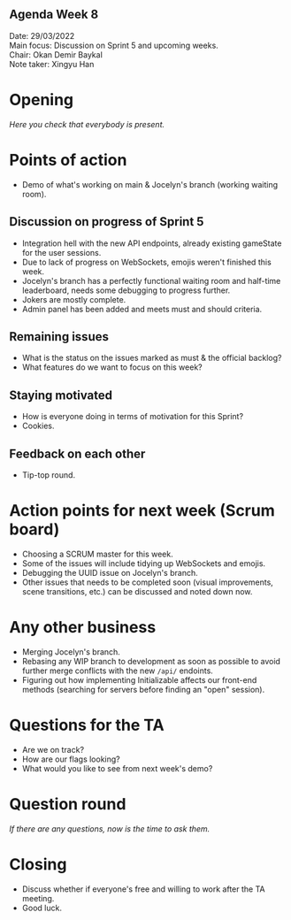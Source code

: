 ## Agenda Week 8

Date:           29/03/2022\
Main focus:     Discussion on Sprint 5 and upcoming weeks.\
Chair:          Okan Demir Baykal\
Note taker:     Xingyu Han

# Opening
*Here you check that everybody is present.*

# Points of action

 - Demo of what's working on main & Jocelyn's branch (working waiting room).

## Discussion on progress of Sprint 5

 - Integration hell with the new API endpoints, already existing gameState for the user sessions.
 - Due to lack of progress on WebSockets, emojis weren't finished this week.
 - Jocelyn's branch has a perfectly functional waiting room and half-time leaderboard, needs some debugging to progress further.
 - Jokers are mostly complete.
 - Admin panel has been added and meets must and should criteria.

## Remaining issues

 - What is the status on the issues marked as must & the official backlog?
 - What features do we want to focus on this week?

## Staying motivated

 - How is everyone doing in terms of motivation for this Sprint?
 - Cookies.

## Feedback on each other

 - Tip-top round.

# Action points for next week (Scrum board)

 - Choosing a SCRUM master for this week.
 - Some of the issues will include tidying up WebSockets and emojis.
 - Debugging the UUID issue on Jocelyn's branch.
 - Other issues that needs to be completed soon (visual improvements, scene transitions, etc.) can be discussed and noted down now.

# Any other business

 - Merging Jocelyn's branch.
 - Rebasing any WIP branch to development as soon as possible to avoid further merge conflicts with the new `/api/` endoints.
 - Figuring out how implementing Initializable affects our front-end methods (searching for servers before finding an "open" session).

# Questions for the TA

 - Are we on track?
 - How are our flags looking?
 - What would you like to see from next week's demo?

# Question round
*If there are any questions, now is the time to ask them.*

# Closing

 - Discuss whether if everyone's free and willing to work after the TA meeting.
 - Good luck.